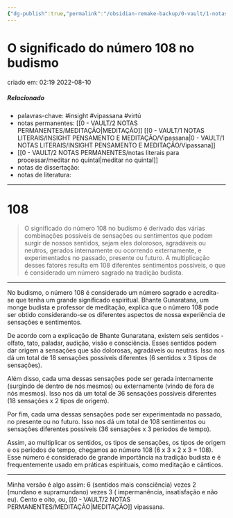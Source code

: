 ```yaml
---
{"dg-publish":true,"permalink":"/obsidian-remake-backup/0-vault/1-notas-literais/insight-pensamento-e-meditacao/o-significado-do-numero-108-no-budismo/","tags":["insight","vipassana","virtú"],"dgHomeLink":true,"dgShowLocalGraph":true,"dgShowFileTree":true,"dgEnableSearch":true,"noteIcon":""}
---
```


# O significado do número 108 no budismo
criado em: 02:19 2022-08-10

##### Relacionado
- palavras-chave: #insight #vipassana #virtú
- notas permanentes: [[0 - VAULT/2 NOTAS PERMANENTES/MEDITAÇÃO\|MEDITAÇÃO]] [[0 - VAULT/1 NOTAS LITERAIS/INSIGHT PENSAMENTO E MEDITAÇÃO/Vipassana\|0 - VAULT/1 NOTAS LITERAIS/INSIGHT PENSAMENTO E MEDITAÇÃO/Vipassana]]
- [[0 - VAULT/2 NOTAS PERMANENTES/notas literais para processar/meditar no quintal\|meditar no quintal]]
- notas de dissertação:
- notas de literatura: 

---
# 108

>O significado do número 108 no budismo é derivado das várias combinações possíveis de sensações ou sentimentos que podem surgir de nossos sentidos, sejam eles dolorosos, agradáveis ou neutros, gerados internamente ou ocorrendo externamente, e experimentados no passado, presente ou futuro. A multiplicação desses fatores resulta em 108 diferentes sentimentos possíveis, o que é considerado um número sagrado na tradição budista.

---

No budismo, o número 108 é considerado um número sagrado e acredita-se que tenha um grande significado espiritual. Bhante Gunaratana, um monge budista e professor de meditação, explica que o número 108 pode ser obtido considerando-se os diferentes aspectos de nossa experiência de sensações e sentimentos.

De acordo com a explicação de Bhante Gunaratana, existem seis sentidos - olfato, tato, paladar, audição, visão e consciência. Esses sentidos podem dar origem a sensações que são dolorosas, agradáveis ou neutras. Isso nos dá um total de 18 sensações possíveis diferentes (6 sentidos x 3 tipos de sensações).

Além disso, cada uma dessas sensações pode ser gerada internamente (surgindo de dentro de nós mesmos) ou externamente (vindo de fora de nós mesmos). Isso nos dá um total de 36 sensações possíveis diferentes (18 sensações x 2 tipos de origem).

Por fim, cada uma dessas sensações pode ser experimentada no passado, no presente ou no futuro. Isso nos dá um total de 108 sentimentos ou sensações diferentes possíveis (36 sensações x 3 períodos de tempo).

Assim, ao multiplicar os sentidos, os tipos de sensações, os tipos de origem e os períodos de tempo, chegamos ao número 108 (6 x 3 x 2 x 3 = 108). Esse número é considerado de grande importância na tradição budista e é frequentemente usado em práticas espirituais, como meditação e cânticos.

---

Minha versão é algo assim: 6 (sentidos mais consciência) vezes 2 (mundano e supramundano) vezes 3 ( impermanência, insatisfação e não eu). Cento e oito, ou, [[0 - VAULT/2 NOTAS PERMANENTES/MEDITAÇÃO\|MEDITAÇÃO]] vipassana.
